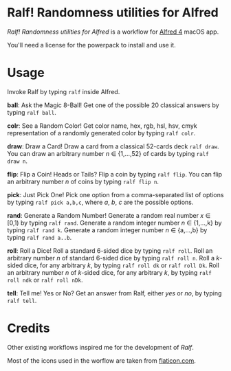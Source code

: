 # Ralf! Randomness utilities for Alfred
*Ralf! Randomness utilities for Alfred* is a workflow for [Alfred 4](https://www.alfredapp.com) macOS app. 

You'll need a license for the powerpack to install and use it.



# Usage
Invoke Ralf by typing `ralf` inside Alfred.


**ball**: Ask the Magic 8-Ball! 
Get one of the possible 20 classical answers by typing `ralf ball`.

**colr**: See a Random Color! 
Get color name, hex, rgb, hsl, hsv, cmyk representation of a randomly generated color by typing `ralf colr`.

**draw**: Draw a Card! 
Draw a card from a classical 52-cards deck `ralf draw`. 
You can draw an arbitrary number *n* ∈ {1,...,52} of cards by typing `ralf draw n`.

**flip**: Flip a Coin! Heads or Tails? 
Flip a coin by typing `ralf flip`. 
You can flip an arbitrary number *n* of coins by typing `ralf flip n`.

**pick**: Just Pick One! 
Pick one option from a comma-separated list of options by typing `ralf pick a,b,c`, where *a*, *b*, *c* are the possible options.

**rand**: Generate a Random Number! 
Generate a random real number *x* ∈ [0,1) by typing `ralf rand`. 
Generate a random integer number *n* ∈ {1,...,k} by typing `ralf rand k`. 
Generate a random integer number *n* ∈ {a,...,b} by typing `ralf rand a..b`. 

**roll**: Roll a Dice! 
Roll a standard 6-sided dice by typing `ralf roll`. 
Roll an arbitrary number *n* of standard 6-sided dice by typing `ralf roll n`. 
Roll a *k*-sided dice, for any arbitrary *k*, by typing `ralf roll dk` or `ralf roll Dk`. 
Roll an arbitrary number *n* of *k*-sided dice, for any arbitrary *k*, by typing `ralf roll ndk` or `ralf roll nDk`. 

**tell**: Tell me! Yes or No?
Get an answer from Ralf, either *yes* or *no*, by typing `ralf tell`.



# Credits
Other existing workflows inspired me for the development of *Ralf*.

Most of the icons used in the worflow are taken from [flaticon.com](https://www.flaticon.com).
